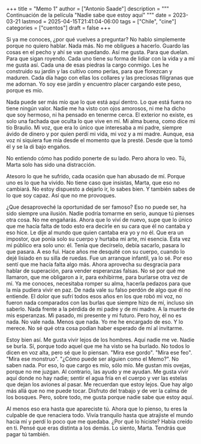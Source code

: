 +++
title = "Memo 1"
author = ["Antonio Saade"]
description = """
  Continuación de la película "Nadie sabe que estoy aquí"
  """
date = 2023-03-21
lastmod = 2025-04-15T21:41:04-06:00
tags = ["Chile", "cine"]
categories = ["cuentos"]
draft = false
+++

Si ya me conoces, ¿por qué vuelves a preguntar? No hablo simplemente porque no quiero hablar. Nada más. No me obligues a hacerlo. Guardo las cosas en el pecho y ahí se van quedando. Así me gusta. Para que duelan. Para que sigan royendo. Cada uno tiene su forma de lidiar con la vida y a mí me gusta así. Cada una de esas piedras la cargo conmigo. Les he construido su jardín y las cultivo como perlas, para que florezcan y maduren. Cada día hago con ellas los collares y las preciosas filigranas que me adornan. Yo soy ese jardín y encuentro placer cargando este peso, porque es mío.

Nada puede ser más mío que lo que está aquí dentro. Lo que está fuera no tiene ningún valor. Nadie me ha visto con ojos amorosos, ni me ha dicho que soy hermoso, ni ha pensado en tenerme cerca. El exterior no existe, es solo una fachada que oculta lo que vive en mí. Mi alma buena, como dice mi tío Braulio. Mi voz, que era lo único que interesaba a mi padre, siempre ávido de dinero y por quien perdí mi vida, mi voz y a mi madre. Aunque, esa voz ni siquiera fue mía desde el momento que la presté. Desde que la tomó él y se la di bajo engaños.

No entiendo cómo has podido ponerte de su lado. Pero ahora lo veo. Tú, Marta solo has sido una distracción.

Atesoro lo que he sufrido, cada ocasión que han abusado de mí. Porque uno es lo que ha vivido. No tiene caso que insistas, Marta, que eso no cambiará. No estoy dispuesto a dejarlo ir, lo sabes bien. Y también sabes de lo que soy capaz. Así que no me provoques.

¿Que desaproveché la oportunidad de ser famoso? Eso no puede ser, ha sido siempre una ilusión. Nadie podría tomarme en serio, aunque tú pienses otra cosa. No me engañarás. Ahora que lo viví de nuevo, supe que lo único que me hacía falta de todo esto era decirle en su cara que él no cantaba y eso hice. Le dije al mundo que quien cantaba era yo y no él. Que era un impostor, que ponía solo su cuerpo y hurtaba mi arte, mi esencia. Esta vez mi público era solo uno: él. Tenía que decírselo, debía sacarlo, pasara lo que pasara. A eso fui. Hace años me desquité con su cuerpo, cuando lo dejé lisiado en su silla de ruedas. Fue un arranque infantil, ya lo sé. Por eso sentí que me hacía falta algo más. Ahora aprovecha su desgracia para hablar de superación, para vender esperanzas falsas. No sé por  qué me llamaron, que me obligaron a ir, para exhibirme, para burlarse otra vez de mí. Ya me conoces, necesitaba romper su alma, hacerla pedazos para que la mía pudiera vivir en paz. De nada vale su falso perdón de algo que él no entiende. El dolor que sufrí todos esos años en los que robó mi voz, no fueron nada comparados con las burlas que siempre hizo de mí, incluso sin saberlo. Nada frente a la pérdida de mi padre y de mi madre. A la muerte de mis esperanzas. Mi pasado, mi presente y mi futuro. Pero hoy, él no es nada. No vale nada. Menos que nada. Yo me he encargado de eso. Y lo merece. No sé qué otra cosa podían haber esperado de mí al invitarme.

Estoy bien así. Me gusta vivir lejos de los hombres. Aquí nadie me ve. Nadie se burla. Sí, porque todo aquel que me ha visto se ha burlado. No todos lo dicen en voz alta, pero sé que lo piensan. "Mira ese gordo". "Mira ese feo". "Mira ese monstruo". "¿Cómo puede ser alguien como el Memo?". No saben nada. Por eso, lo que cargo es mío, sólo mío. Me gustan mis ovejas, porque no me juzgan. Al contrario, las ayudo y me ayudan. Me gusta vivir aquí donde no hay nadie; sentir el agua fría en el cuerpo y ver las estelas que dejan los aviones al pasar. Me recuerdan que estoy lejos. Que hay algo más allá que no me puede tocar. Disfruto del trabajo y de ver la calma de los bosques. Pero, sobre todo, me gusta porque nadie sabe que estoy aquí.

Al menos eso era hasta que apareciste tú. Ahora que lo pienso, tu eres la culpable de que renaciera todo. Vivía tranquilo hasta que atrajiste el mundo hacia mí y perdí lo poco que me quedaba. ¿Por qué lo hiciste? Había creído en ti. Pensé que eras distinta a los demás. Lo siento, Marta. Tendrás que pagar tú también.
